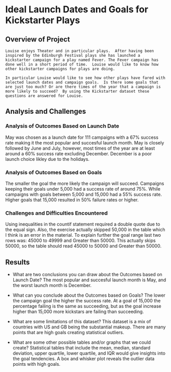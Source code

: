 # Ideal Launch Dates and Goals for Kickstarter Plays

## Overview of Project
    Louise enjoys Theater and in particular plays.  After having been inspired by the Edinburgh Festival plays she has launched a kickstarter campaign for a play named Fever. The Fever campaign has done well in a short period of time.  Louise would like to know how other kickstarter campaigns for plays are doing.  
    
    In particular Louise would like to see how other plays have fared with selected launch dates and campaign goals.  Is there some goals that are just too much? Or are there times of the year that a campaign is more likely to succeed?  By using the Kickstarter dataset these questions are answered for Louise.  

## Analysis and Challenges

### Analysis of Outcomes Based on Launch Date
May was chosen as a launch date for 111 campaigns with a 67% success rate making it the most popular and succesful launch month.  May is closely followed by June and July, however, most times of the year are at least around a 60% success rate excluding December.  December is a poor launch choice likley due to the holidays.  

### Analysis of Outcomes Based on Goals
The smaller the goal the more likely the campaign will succeed.  Campaigns keeping their goals under 5,000 had a success rate of around 75%.  While campaigns with goals between 5,000 and 15,000 had a 55% success rate.  Higher goals that 15,000 resulted in 50% failure rates or higher.

### Challenges and Difficulties Encountered
Using inequalities in the countif statement required a double quote due to the equal sign.  Also, the exercise actually skipped 50,000 in the table which I think is an error in the material.  To explain further the goal range last two rows was: 45000 to 49999 and Greater than 50000.  This actually skips 50000, so the table should read 45000 to 50000 and Greater than 50000.

## Results

- What are two conclusions you can draw about the Outcomes based on Launch Date?  The most popular and succesful launch month is May, and the worst launch month is December.

- What can you conclude about the Outcomes based on Goals? The lower the campaign goal the higher the success rate.  At a goal of 15,000 the percentage failing is the same as succeeding, but as the goal increase higher than 15,000 more kickstars are failing than succeeding.

- What are some limitations of this dataset? This dataset is a mix of countries with US and GB being the substantial makeup.  There are many points that are high goals creating statistical outliers.

- What are some other possible tables and/or graphs that we could create?  Statistical tables that include the mean, median, standard deviation, upper quartile, lower quartile, and IQR would give insights into the goal tendencies.  A box and whisker plot reveals the outlier data points with high goals.
